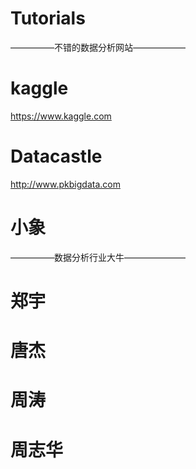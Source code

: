 # Tutorials

—————不错的数据分析网站——————
# kaggle
https://www.kaggle.com

# Datacastle
http://www.pkbigdata.com

# 小象

—————数据分析行业大牛———————

# 郑宇
# 唐杰
# 周涛
# 周志华
